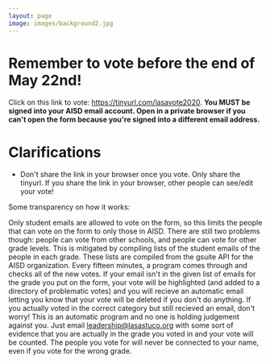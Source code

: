 ```yaml
---
layout: page
image: images/background2.jpg
---
```


# Remember to vote before the end of May 22nd!
Click on this link to vote: <https://tinyurl.com/lasavote2020>.  **You MUST be signed into your AISD email account. Open in a private browser if you can't open the form because you're signed into a different email address.**

# Clarifications
- Don't share the link in your browser once you vote. Only share the tinyurl. If you share the link in your browser, other people can see/edit your vote!


Some transparency on how it works:

Only student emails are allowed to vote on the form, so this limits the people that can vote on the form to only those in AISD. There are still two problems though: people can vote from other schools, and people can vote for other grade levels. This is mitigated by compiling lists of the student emails of the people in each grade. These lists are compiled from the gsuite API for the AISD organization. Every fifteen minutes, a program comes through and checks all of the new votes. If your email isn't in the given list of emails for the grade you put on the form, your vote will be highlighted (and added to a directory of problematic votes) and you will recieve an automatic email letting you know that your vote will be deleted if you don't do anything. If you actually voted in the correct category but still recieved an email, don't worry! This is an automatic program and no one is holding judgement against you. Just email <leadership@lasastuco.org> with some sort of evidence that you are actually in the grade you voted in and your vote will be counted. The people you vote for will never be connected to your name, even if you vote for the wrong grade.

